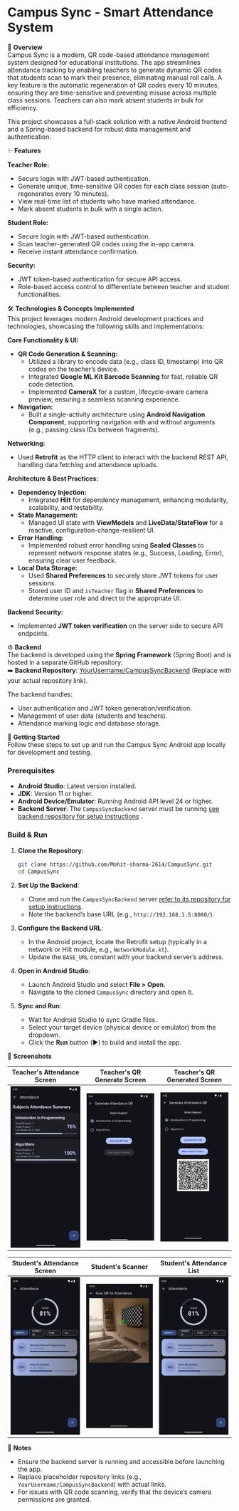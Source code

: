 # Campus Sync - Smart Attendance System

🚀 **Overview**  
Campus Sync is a modern, QR code-based attendance management system designed for educational institutions. The app streamlines attendance tracking by enabling teachers to generate dynamic QR codes that students scan to mark their presence, eliminating manual roll calls. A key feature is the automatic regeneration of QR codes every 10 minutes, ensuring they are time-sensitive and preventing misuse across multiple class sessions. Teachers can also mark absent students in bulk for efficiency.

This project showcases a full-stack solution with a native Android frontend and a Spring-based backend for robust data management and authentication.

✨ **Features**  

**Teacher Role:**  
- Secure login with JWT-based authentication.  
- Generate unique, time-sensitive QR codes for each class session (auto-regenerates every 10 minutes).  
- View real-time list of students who have marked attendance.  
- Mark absent students in bulk with a single action.  

**Student Role:**  
- Secure login with JWT-based authentication.  
- Scan teacher-generated QR codes using the in-app camera.  
- Receive instant attendance confirmation.  

**Security:**  
- JWT token-based authentication for secure API access.  
- Role-based access control to differentiate between teacher and student functionalities.  

🛠️ **Technologies & Concepts Implemented**  
This project leverages modern Android development practices and technologies, showcasing the following skills and implementations:

**Core Functionality & UI:**  
- **QR Code Generation & Scanning:**  
  - Utilized a library to encode data (e.g., class ID, timestamp) into QR codes on the teacher’s device.  
  - Integrated **Google ML Kit Barcode Scanning** for fast, reliable QR code detection.  
  - Implemented **CameraX** for a custom, lifecycle-aware camera preview, ensuring a seamless scanning experience.  
- **Navigation:**  
  - Built a single-activity architecture using **Android Navigation Component**, supporting navigation with and without arguments (e.g., passing class IDs between fragments).  

**Networking:**  
- Used **Retrofit** as the HTTP client to interact with the backend REST API, handling data fetching and attendance uploads.  

**Architecture & Best Practices:**  
- **Dependency Injection:**  
  - Integrated **Hilt** for dependency management, enhancing modularity, scalability, and testability.  
- **State Management:**  
  - Managed UI state with **ViewModels** and **LiveData/StateFlow** for a reactive, configuration-change-resilient UI.  
- **Error Handling:**  
  - Implemented robust error handling using **Sealed Classes** to represent network response states (e.g., Success, Loading, Error), ensuring clear user feedback.  
- **Local Data Storage:**  
  - Used **Shared Preferences** to securely store JWT tokens for user sessions.  
  - Stored user ID and `isTeacher` flag in **Shared Preferences** to determine user role and direct to the appropriate UI.  

**Backend Security:**  
- Implemented **JWT token verification** on the server side to secure API endpoints.  

⚙️ **Backend**  
The backend is developed using the **Spring Framework** (Spring Boot) and is hosted in a separate GitHub repository:  
➡️ **Backend Repository**: [YourUsername/CampusSyncBackend](https://github.com/YourUsername/CampusSyncBackend) (Replace with your actual repository link).  

The backend handles:  
- User authentication and JWT token generation/verification.  
- Management of user data (students and teachers).  
- Attendance marking logic and database storage.  

🚀 **Getting Started**  
Follow these steps to set up and run the Campus Sync Android app locally for development and testing.

### Prerequisites  
- **Android Studio**: Latest version installed.  
- **JDK**: Version 11 or higher.  
- **Android Device/Emulator**: Running Android API level 24 or higher.  
- **Backend Server**: The `CampusSyncBackend` server must be running [see backend repository for setup instructions](https://github.com/Mohit-sharma-2614/CampusSyncBackend)
.  

### Build & Run  
1. **Clone the Repository**:  
   ```bash
   git clone https://github.com/Mohit-sharma-2614/CampusSync.git
   cd CampusSync
   ```

2. **Set Up the Backend**:  
   - Clone and run the `CampusSyncBackend` server [refer to its repository for setup instructions](https://github.com/Mohit-sharma-2614/CampusSyncBackend).  
   - Note the backend’s base URL (e.g., `http://192.168.1.5:8080/`).  

3. **Configure the Backend URL**:  
   - In the Android project, locate the Retrofit setup (typically in a network or Hilt module, e.g., `NetworkModule.kt`).  
   - Update the `BASE_URL` constant with your backend server’s address.  

4. **Open in Android Studio**:  
   - Launch Android Studio and select **File > Open**.  
   - Navigate to the cloned `CampusSync` directory and open it.  

5. **Sync and Run**:  
   - Wait for Android Studio to sync Gradle files.  
   - Select your target device (physical device or emulator) from the dropdown.  
   - Click the **Run** button (▶️) to build and install the app.  

📸 **Screenshots**  

| Teacher's Attendance Screen | Teacher's QR Generate Screen | Teacher's QR Generated Screen |  
|-----------------------------|-----------------------------|-------------------------------|  
| <img src="./screenshot/teacher_attendance.png" alt="Teacher's Attendance Screen" width="250"/> | <img src="./screenshot/generate_qr_code.png" alt="Teacher's QR Generate Screen" width="250"/> | <img src="./screenshot/qr_code_generated.png" alt="Teacher's QR Generated Screen" width="250"/> |  

| Student's Attendance Screen | Student's Scanner | Student's Attendance List |  
|-----------------------------|-------------------|---------------------------|  
| <img src="./screenshot/student_attendance_screen.png" alt="Student's Attendance Screen" width="250"/> | <img src="./screenshot/qr_code_scan_screen.png" alt="Student's Scanner" width="250"/> | <img src="./screenshot/student_attendance_screen.png" alt="Student's Attendance List" width="250"/> |  

📝 **Notes**  
- Ensure the backend server is running and accessible before launching the app.  
- Replace placeholder repository links (e.g., `YourUsername/CampusSyncBackend`) with actual links.  
- For issues with QR code scanning, verify that the device’s camera permissions are granted.
